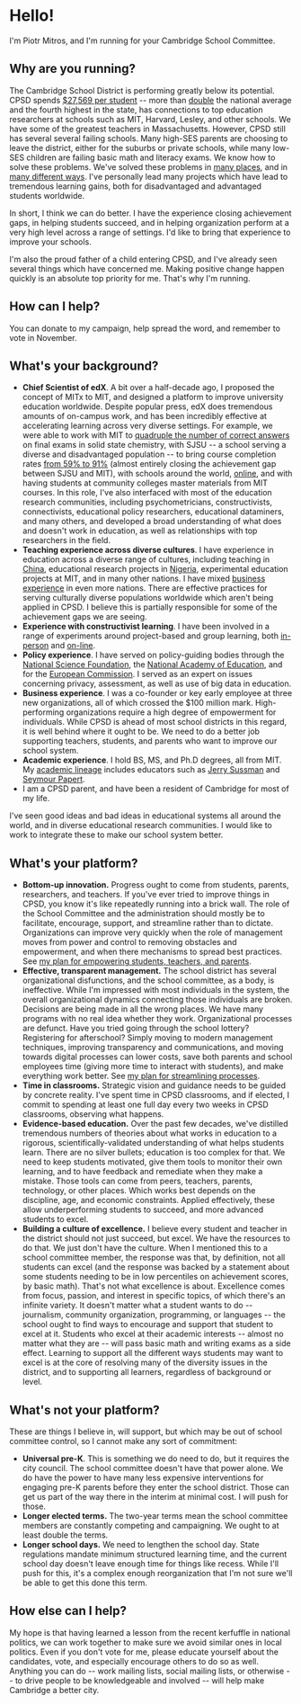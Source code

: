 Hello!
======

I'm Piotr Mitros, and I'm running for your Cambridge School Committee.

Why are you running?
--------------------

The Cambridge School District is performing greatly below its
potential. CPSD spends [$27,569 per
student](http://profiles.doe.mass.edu/state_report/ppx.aspx) -- more
than [double](https://nces.ed.gov/fastfacts/display.asp?id=66) the
national average and the fourth highest in the state, has connections
to top education researchers at schools such as MIT, Harvard, Lesley,
and other schools. We have some of the greatest teachers in
Massachusetts. However, CPSD still has several several failing
schools. Many high-SES parents are choosing to leave the district,
either for the suburbs or private schools, while many low-SES children
are failing basic math and literacy exams. We know how to solve these
problems. We've solved these problems in [many
places](https://khanacademy.zendesk.com/hc/en-us/articles/202260264-Is-Khan-Academy-effective-How-is-it-different-than-other-resources-available-),
and in [many different
ways](https://www.nytimes.com/2016/11/06/opinion/sunday/schools-that-work.html). I've
personally lead many projects which have lead to tremendous learning
gains, both for disadvantaged and advantaged students worldwide.

In short, I think we can do better. I have the experience closing
achievement gaps, in helping students succeed, and in helping
organization perform at a very high level across a range of
settings. I'd like to bring that experience to improve your schools.

I'm also the proud father of a child entering CPSD, and I've already
seen several things which have concerned me. Making positive change
happen quickly is an absolute top priority for me. That's why I'm
running.

How can I help?
---------------

You can donate to my campaign, help spread the word, and remember to
vote in November.

What's your background?
-----------------------

* **Chief Scientist of edX**. A bit over a half-decade ago, I proposed
    the concept of MITx to MIT, and designed a platform to improve
    university education worldwide. Despite popular press, edX does
    tremendous amounts of on-campus work, and has been incredibly
    effective at accelerating learning across very diverse
    settings. For example, we were able to work with MIT to [quadruple
    the number of correct
    answers](http://web.mit.edu/3.091x/www/3091r%20Final%20report.pdf)
    on final exams in solid state chemistry, with SJSU -- a school
    serving a diverse and disadvantaged population -- to bring course completion
    rates [from 59% to
    91%](https://www.edx.org/sites/default/files/upload/ed-tech-paper.pdf)
    (almost entirely closing the achievement gap between SJSU and
    MIT), with schools around the world,
    [online](https://science.mit.edu/news/study-online-classes-really-do-work),
    and with having students at community colleges master materials
    from MIT courses. In this role, I've also interfaced with most of
    the education research communities, including psychometricians,
    constructivists, connectivists, educational policy researchers,
    educational dataminers, and many others, and developed a broad
    understanding of what does and doesn't work in education, as well
    as relationships with top researchers in the field.
* **Teaching experience across diverse cultures**. I have experience
    in education across a diverse range of cultures, including
    teaching in
    [China](http://web.mit.edu/mit-ceti/www/reports/past.htm),
    educational research projects in
    [Nigeria](http://mitros.org/p/carnegie_reporter.pdf), experimental
    education projects at MIT, and in many other nations. I have mixed
    [business experience](http://mitros.org/p/#cultures) in even more
    nations. There are effective practices for serving culturally
    diverse populations worldwide which aren't being applied in
    CPSD. I believe this is partially responsible for some of the
    achievement gaps we are seeing.
* **Experience with constructivist learning**. I have been involved in
    a range of experiments around project-based and group learning,
    both
    [in-person](http://tll.mit.edu/sites/default/files/library/files/EvalRept6002ex-Spring03.pdf)
    and
    [on-line](http://davecormier.com/edblog/2014/02/17/building-an-introductory-physics-course-cmooc-meets-xmooc/).
* **Policy experience**. I have served on policy-guiding bodies
    through the [National Science
    Foundation](http://cra.org/wp-content/uploads/2015/10/CRAEducationReport2015.pdf),
    the [National Academy of
    Education](https://naeducation.org/workshop-on-big-data-in-education-balancing-research-needs-and-student-privacy/),
    and for the [European
    Commission](https://publications.europa.eu/en/publication-detail/-/publication/94cb5fc8-473e-11e7-aea8-01aa75ed71a1/language-en/format-PDF/source-31396079). I
    served as an expert on issues concerning privacy, assessment, as
    well as use of big data in education.
* **Business experience**. I was a co-founder or key early employee at
    three new organizations, all of which crossed the $100 million
    mark. High-performing organizations require a high degree of
    empowerment for individuals. While CPSD is ahead of most school
    districts in this regard, it is well behind where it ought to
    be. We need to do a better job supporting teachers, students, and
    parents who want to improve our school system.
* **Academic experience**. I hold BS, MS, and Ph.D degrees, all from
    MIT. My [academic lineage](http://mitros.org/p/#geneaology)
    includes educators such as [Jerry
    Sussman](https://en.wikipedia.org/wiki/Gerald_Jay_Sussman) and
    [Seymour Papert](https://en.wikipedia.org/wiki/Seymour_Papert).
* I am a CPSD parent, and have been a resident of Cambridge for most
    of my life.

I've seen good ideas and bad ideas in educational systems all around
the world, and in diverse educational research communities. I would
like to work to integrate these to make our school system better.

What's your platform?
-----------------

* **Bottom-up innovation.** Progress ought to come from students,
    parents, researchers, and teachers. If you've ever tried to
    improve things in CPSD, you know it's like repeatedly running into
    a brick wall. The role of the School Committee and the
    administration should mostly be to facilitate, encourage, support,
    and streamline rather than to dictate. Organizations can improve
    very quickly when the role of management moves from power and
    control to removing obstacles and empowerment, and when there
    mechanisms to spread best practices. See [my plan for empowering
    students, teachers, and parents](empowerment.md).
* **Effective, transparent management.** The school district has
    several organizational disfunctions, and the school committee, as
    a body, is ineffective. While I'm impressed with most individuals
    in the system, the overall organizational dynamics connecting
    those individuals are broken. Decisions are being made in all the
    wrong places. We have many programs with no real idea whether they
    work. Organizational processes are defunct. Have you tried going
    through the school lottery?  Registering for afterschool? Simply
    moving to modern management techniques, improving transparency and
    communications, and moving towards digital processes can lower
    costs, save both parents and school employees time (giving more
    time to interact with students), and make everything work
    better. See [my plan for streamlining processes](streamline.md).
* **Time in classrooms.** Strategic vision and guidance needs to be
    guided by concrete reality. I've spent time in CPSD classrooms,
    and if elected, I commit to spending at least one full day every
    two weeks in CPSD classrooms, observing what happens.    
* **Evidence-based education.** Over the past few decades, we've
    distilled tremendous numbers of theories about what works in
    education to a rigorous, scientifically-validated understanding of
    what helps students learn. There are no silver bullets; education
    is too complex for that. We need to keep students motivated, give
    them tools to monitor their own learning, and to have feedback and
    remediate when they make a mistake. Those tools can come from
    peers, teachers, parents, technology, or other places. Which works
    best depends on the discipline, age, and economic
    constraints. Applied effectively, these allow underperforming
    students to succeed, and more advanced students to excel.
* **Building a culture of excellence.** I believe every student and
    teacher in the district should not just succeed, but excel. We
    have the resources to do that. We just don't have the
    culture. When I mentioned this to a school committee member, the
    response was that, by definition, not all students can excel (and
    the response was backed by a statement about some students needing
    to be in low percentiles on achievement scores, by basic
    math). That's not what excellence is about. Excellence comes from
    focus, passion, and interest in specific topics, of which there's
    an infinite variety. It doesn't matter what a student wants to do
    -- journalism, community organization, programming, or languages
    -- the school ought to find ways to encourage and support that
    student to excel at it. Students who excel at their academic
    interests -- almost no matter what they are -- will pass basic
    math and writing exams as a side effect. Learning to support all
    the different ways students may want to excel is at the core of
    resolving many of the diversity issues in the district, and to
    supporting all learners, regardless of background or level.

What's not your platform?
-----------------

These are things I believe in, will support, but which may be out of
school committee control, so I cannot make any sort of commitment:

* **Universal pre-K**. This is something we do need to do, but it
    requires the city council. The school committee doesn't have that
    power alone. We do have the power to have many less expensive
    interventions for engaging pre-K parents before they enter the
    school district. Those can get us part of the way there in the
    interim at minimal cost. I will push for those.
* **Longer elected terms.** The two-year terms mean the school
    committee members are constantly competing and campaigning. We
    ought to at least double the terms.
* **Longer school days.** We need to lengthen the school day. State
    regulations mandate minimum structured learning time, and the
    current school day doesn't leave enough time for things like
    recess. While I'll push for this, it's a complex enough
    reorganization that I'm not sure we'll be able to get this done
    this term.

How else can I help?
-----------------

My hope is that having learned a lesson from the recent kerfuffle in
national politics, we can work together to make sure we avoid similar
ones in local politics. Even if you don't vote for me, please educate
yourself about the candidates, vote, and especially encourage others
to do so as well. Anything you can do -- work mailing lists, social
mailing lists, or otherwise -- to drive people to be knowledgeable and
involved -- will help make Cambridge a better city. 
